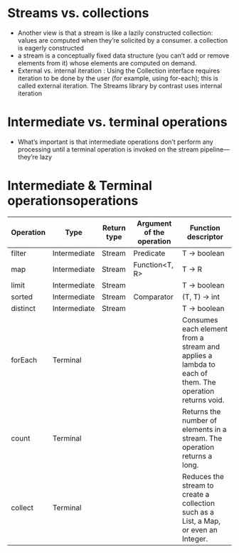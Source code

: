 # Streams vs. collections
- Another view is that a stream is like a lazily constructed collection: 
values are computed when they’re solicited by a consumer.  a collection is eagerly constructed 
- a stream is a conceptually fixed data structure (you can’t add or remove elements from it) 
whose elements are computed on demand. 
- External vs. internal iteration : Using the Collection interface requires iteration to be done 
by the user (for example, using for-each); this is called external iteration. 
The Streams library by contrast uses internal iteration

# Intermediate vs. terminal operations
- What’s important is that intermediate operations don’t perform any processing until a terminal operation is invoked on the stream pipeline—they’re lazy

# Intermediate & Terminal operationsoperations

|Operation | Type| Return type |Argument of the operation |Function descriptor |
|---|---|---|---|---|
|filter|Intermediate|Stream<T>|Predicate<T>|T -> boolean|
|map|Intermediate|Stream<R>|Function<T, R>|T -> R|
|limit|Intermediate|Stream<T>||T -> boolean|
|sorted|Intermediate|Stream<T>|Comparator<T>|(T, T) -> int|
|distinct|Intermediate|Stream<T>||T -> boolean|
|forEach|Terminal| | |Consumes each element from a stream and applies a lambda to each of them. The operation returns void.|
|count|Terminal| | |Returns the number of elements in a stream. The operation returns a long.|
|collect|Terminal| | |Reduces the stream to create a collection such as a List, a Map, or even an Integer.|
